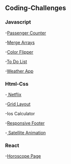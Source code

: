 ## Coding-Challenges

<h3>Javascript</h3>

-<a href="https://banugungor.github.io/Coding-Challenges/Javascript/People%20Counter/" rel="nofollow">Passenger Counter</a>

-<a href="https://github.com/banugungor/Coding-Challenges/tree/main/Javascript/merge" rel="nofollow">Merge Arrays</a> 

-<a href="https://banugungor.github.io/Coding-Challenges/Javascript/Color%20Flipper/hex.html" rel="nofollow">Color Flipper</a>

-<a href="https://banugungor.github.io/Coding-Challenges/Javascript/To-Do%20List/">To Do List</a></a>

-<a href="https://banugungor.github.io/Coding-Challenges/Javascript/Weather%20App/">Weather App</a></a>



<h3>Html-Css</h3>

-<a href="https://banugungor.github.io/Coding-Challenges/Html%20-%20Css/Netflix/" rel="nofollow">
Netflix
</a>

-<a href="https://banugungor.github.io/Coding-Challenges/Html%20-%20Css/Grid/1-Grid%20Layout/">Grid Layout</a></a>

-Ios Calculator

-<a href="https://banugungor.github.io/Coding-Challenges/Html%20-%20Css/Bootstrap/Responsive%20Footer/">Responsive Footer</a></a>

-<a href="https://banugungor.github.io/Coding-Challenges/Html%20-%20Css/Satellite%20Animation/" rel="nofollow">
Satellite Animation
</a>

<h3>React</h3>

-<a href="https://react-horoscope-page.netlify.app/" rel="nofollow">Horoscope Page</a>
